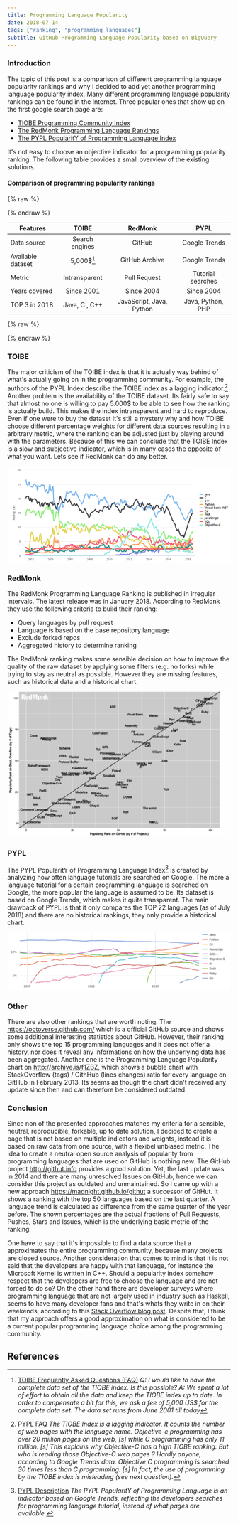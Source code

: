 ```yaml
---
title: Programming Language Popularity
date: 2018-07-14
tags: ["ranking", "programming languages"]
subtitle: GitHub Programming Language Popularity based on BigQuery
---
```


### Introduction

The topic of this post is a comparison of different programming language popularity rankings and why I decided to add yet another programming language popularity index. Many different programming language popularity rankings can be found in the Internet. Three popular ones that show up on the first google search page are:

* [TIOBE Programming Community Index](//tiobe.com/tiobe-index/)
* [The RedMonk Programming Language Rankings](//redmonk.com/sogrady/2016/07/20/language-rankings-6-16/)
* [The PYPL PopularitY of Programming Language Index](//pypl.github.io/PYPL.html)

It's not easy to choose an objective indicator for a programming popularity ranking. The following table provides a small overview of the existing solutions.

#### Comparison of programming popularity rankings

{% raw %}<div style="overflow-x:auto;">{% endraw %}

| Features           | TOIBE           | RedMonk                  | PYPL              |
| -------------      | :-------------: | :-------------:          | :-----:           |
| Data source        | Search engines  | GitHub                   | Google Trends     |
| Available dataset | 5,000$[^toibe]  | GitHub Archive           | Google Trends     |
| Metric             | Intransparent   | Pull Request             | Tutorial searches |
| Years covered      | Since 2001      | Since 2004               | Since 2004        |
| TOP 3 in 2018      | Java, C , C++   | JavaScript, Java, Python | Java, Python, PHP |

{% raw %}</div>{% endraw %}

### TOIBE
The major criticism of the TOIBE index is that it is actually way behind of what's actually going on in the programming community. For example, the authors of the PYPL Index describe the TOIBE index as a lagging indicator.[^pypldiff] Another problem is the availability of the TOIBE dataset. Its fairly safe to say that almost no one is willing to pay 5.000$ to be able to see how the ranking is actually build. This makes the index intransparent and hard to reproduce. Even if one were to buy the dataset it's still a mystery why and how TOIBE choose different percentage weights for different data sources resulting in a arbitrary metric, where the ranking can be adjusted just by playing around with the parameters. Because of this we can conclude that the TOIBE Index is a slow and subjective indicator, which is in many cases the opposite of what you want. Lets see if RedMonk can do any better.

<img src="/images/toibe.png" onclick="window.open(this.src)">

### RedMonk
The RedMonk Programming Language Ranking is published in irregular intervals. The latest release was in January 2018. According to RedMonk they use the following criteria to build their ranking:

* Query languages by pull request
* Language is based on the base repository language
* Exclude forked repos
* Aggregated history to determine ranking

The RedMonk ranking makes some sensible decision on how to improve the quality of the raw dataset by applying some filters (e.g. no forks) while trying to stay as neutral as possible. However they are missing features, such as historical data and a historical chart.

<img src="/images/redmonk.png" onclick="window.open(this.src)">

### PYPL
The PYPL PopularitY of Programming Language Index[^pypl] is created by analyzing how often language tutorials are searched on Google. The more a language tutorial for a certain programming language is searched on Google, the more popular the language is assumed to be. Its dataset is based on Google Trends, which makes it quite transparent. The main drawback of PYPL is that it only compares the TOP 22 languages (as of July 2018) and there are no historical rankings, they only provide a historical chart.

<img src="/images/pypl.png" onclick="window.open(this.src)">

### Other

There are also other rankings that are worth noting. The https://octoverse.github.com/ which is a official GitHub source and shows some additional interesting statistics about GitHub. However, their ranking only shows the top 15 programming languages and it does not offer a history, nor does it reveal any informations on how the underlying data has been aggregated. Another one is the Programming Language Popularity chart on http://archive.is/f1ZBZ, which shows a bubble chart with StackOverflow (tags) / GithHub (lines changes) ratio for every language on GitHub in February 2013. Its seems as though the chart didn't received any update since then and can therefore be considered outdated.

### Conclusion

Since non of the presented approaches matches my criteria for a sensible, neutral, reproducible, forkable, up to date solution, I decided to create a page that is not based on multiple indicators and weights, instead it is based on raw data from one source, with a flexibel unbiased metric. The idea to create a neutral open source analysis of popularity from programming languages that are used on GitHub is nothing new. The GitHub project http://githut.info provides a good solution. Yet, the last update was in 2014 and there are many unresolved Issues on GitHub, hence we can consider this project as outdated and unmaintained. So I came up with a new approach https://madnight.github.io/githut a successor of GitHut. It shows a ranking with the top 50 languages based on the last quarter. A language trend is calculated as difference from the same quarter of the year before. The shown percentages are the actual fractions of Pull Requests, Pushes, Stars and Issues, which is the underlying basic metric of the ranking.

One have to say that it's impossible to find a data source that a approximates the entire programming community, because many projects are closed source. Another consideration that comes to mind is that it is not said that the developers are happy with that language, for instance the Microsoft Kernel is written in C++. Should a popularity index somehow respect that the developers are free to choose the language and are not forced to do so? On the other hand there are developer surveys where programming language that are not largely used in industry such as Haskell, seems to have many developer fans and that's whats they write in on their weekends, according to this [Stack Overflow blog post](https://stackoverfilow.blog/2017/02/07/what-programming-languages-weekends/). Despite that, I think that my approach offers a good approximation on what is considered to be a current popular programming language choice among the programming community.

## References
[^pypl]: [PYPL Description](http://pypl.github.io/PYPL.html)
*The PYPL PopularitY of Programming Language is an indicator based on Google Trends, reflecting the developers searches for programming language tutorial, instead of what pages are available.*
[^toibe]: [TOIBE Frequently Asked Questions (FAQ)](https://www.tiobe.com/tiobe-index/)
*Q: I would like to have the complete data set of the TIOBE index. Is this possible?*
*A: We spent a lot of effort to obtain all the data and keep the TIOBE index up to date. In order to compensate a bit for this, we ask a fee of 5,000 US$ for the complete data set. The data set runs from June 2001 till today*
[^pypldiff]: [PYPL FAQ](http://pypl.github.io/PYPL.html)
*The TIOBE Index is a lagging indicator. It counts the number of web pages with the language name. Objective-c programming has over 20 million pages on the web, [s] while C programming has only 11 million. [s] This explains why Objective-C has a high TIOBE ranking. But who is reading those Objective-C web pages ? Hardly anyone, according to Google Trends data. Objective C programming is searched 30 times less than C programming. [s] In fact, the use of programming by the TIOBE index is misleading (see next question).*


